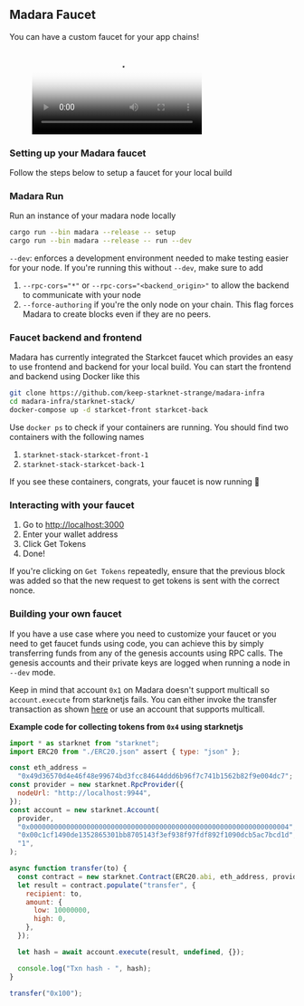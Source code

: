 ## Madara Faucet

You can have a custom faucet for your app chains!

<figure class="video_container">
  <video controls="true" allowfullscreen="true" poster="videos/starkcet_demo.mp4">
    <source src="videos/starkcet_demo.mp4" type="video/mp4">
  </video>
</figure>

### Setting up your Madara faucet

Follow the steps below to setup a faucet for your local build

### Madara Run

Run an instance of your madara node locally

```bash
cargo run --bin madara --release -- setup
cargo run --bin madara --release -- run --dev
```

`--dev`: enforces a development environment needed to make testing easier for
your node. If you're running this without `--dev`, make sure to add

1. `--rpc-cors="*"` or `--rpc-cors="<backend_origin>"` to allow the backend to
   communicate with your node
2. `--force-authoring` if you're the only node on your chain. This flag forces
   Madara to create blocks even if they are no peers.

### Faucet backend and frontend

Madara has currently integrated the Starkcet faucet which provides an easy to
use frontend and backend for your local build. You can start the frontend and
backend using Docker like this

```bash
git clone https://github.com/keep-starknet-strange/madara-infra
cd madara-infra/starknet-stack/
docker-compose up -d starkcet-front starkcet-back
```

Use `docker ps` to check if your containers are running. You should find two
containers with the following names

1. `starknet-stack-starkcet-front-1`
2. `starknet-stack-starkcet-back-1`

If you see these containers, congrats, your faucet is now running 🎉

### Interacting with your faucet

1. Go to <http://localhost:3000>
2. Enter your wallet address
3. Click Get Tokens
4. Done!

If you're clicking on `Get Tokens` repeatedly, ensure that the previous block
was added so that the new request to get tokens is sent with the correct nonce.

### Building your own faucet

If you have a use case where you need to customize your faucet or you need to
get faucet funds using code, you can achieve this by simply transferring funds
from any of the genesis accounts using RPC calls. The genesis accounts and their
private keys are logged when running a node in `--dev` mode.

Keep in mind that account `0x1` on Madara doesn't support multicall so
`account.execute` from starknetjs fails. You can either invoke the transfer
transaction as shown
[here](https://github.com/keep-starknet-strange/madara/blob/c916046adf9d7ea52131442090fae654ba6b234d/tests/util/starknet.ts#L241)
or use an account that supports multicall.

**Example code for collecting tokens from `0x4` using starknetjs**

```javascript
import * as starknet from "starknet";
import ERC20 from "./ERC20.json" assert { type: "json" };

const eth_address =
  "0x49d36570d4e46f48e99674bd3fcc84644ddd6b96f7c741b1562b82f9e004dc7";
const provider = new starknet.RpcProvider({
  nodeUrl: "http://localhost:9944",
});
const account = new starknet.Account(
  provider,
  "0x0000000000000000000000000000000000000000000000000000000000000004",
  "0x00c1cf1490de1352865301bb8705143f3ef938f97fdf892f1090dcb5ac7bcd1d",
  "1",
);

async function transfer(to) {
  const contract = new starknet.Contract(ERC20.abi, eth_address, provider);
  let result = contract.populate("transfer", {
    recipient: to,
    amount: {
      low: 10000000,
      high: 0,
    },
  });

  let hash = await account.execute(result, undefined, {});

  console.log("Txn hash - ", hash);
}

transfer("0x100");
```
